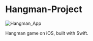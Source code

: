 # Hangman-Project
![Hangman_App](https://github.com/vytalman/Hangman-Project/assets/8355633/daf2fc77-ffcc-45a9-86cc-019a1ef2e03c)

Hangman game on iOS, built with Swift.
